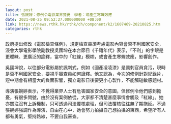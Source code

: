 ```yaml
---
layout: post
title: 張婉婷：修例令電影業界擔憂　學者：或產生寒蟬效應
date: 2021-08-25 09:52:27.000000000 +08:00
link: https://news.rthk.hk/rthk/ch/component/k2/1607469-20210825.htm
categories: rthk
---
```


政府提出修改《電影檢查條例》，規定檢查員須考慮電影內容會否不利國家安全，浸會大學電影學院副教授吳國坤在本台節目《千禧年代》表示，「不利」的字眼是更曖昧、更廣泛的詮釋，當中的「紅線」模糊，或會產生寒蟬效應，影響創作。

吳國坤說，以往部分電影屬於諷刺式，例如《國產凌凌漆》是諷刺官員貪污，現時是否不利國家安全，要視乎審查員如何詮釋。他又認為，今次的修例針對紀錄片，短中期會有相當大的負面影響，獨立電影日後要更小心製作，不能觸碰敏感題材。

導演張婉婷表示，不覺得業界人士有危害國家安全的意圖，但修例令他們感到擔憂，有很多問號，由於沒有案例依從，大家都不清楚甚麼事情會觸及「紅線」。她亦關注沒有上訴機制，只可透過司法覆核處理，但司法覆核往往無了期拖延。不過張婉婷強調作為導演，自由在心中，她會努力拍攝自己想拍攝的東西，希望所有人都有勇氣，堅持路線，不要自我審查。
